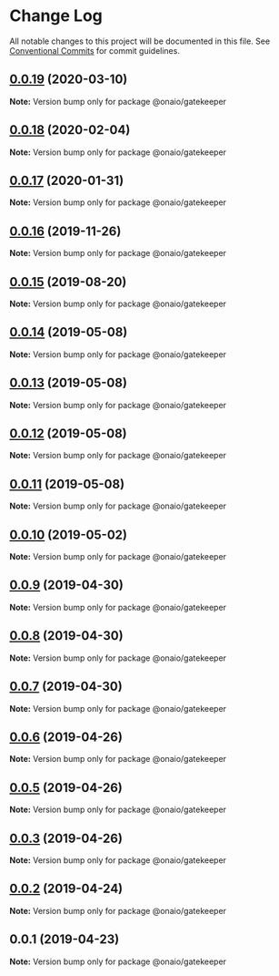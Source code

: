 # Change Log

All notable changes to this project will be documented in this file.
See [Conventional Commits](https://conventionalcommits.org) for commit guidelines.

## [0.0.19](https://github.com/onaio/js-tools/compare/@onaio/gatekeeper@0.0.18...@onaio/gatekeeper@0.0.19) (2020-03-10)

**Note:** Version bump only for package @onaio/gatekeeper

## [0.0.18](https://github.com/onaio/js-tools/compare/@onaio/gatekeeper@0.0.17...@onaio/gatekeeper@0.0.18) (2020-02-04)

**Note:** Version bump only for package @onaio/gatekeeper

## [0.0.17](https://github.com/onaio/js-tools/compare/@onaio/gatekeeper@0.0.16...@onaio/gatekeeper@0.0.17) (2020-01-31)

**Note:** Version bump only for package @onaio/gatekeeper

## [0.0.16](https://github.com/onaio/js-tools/compare/@onaio/gatekeeper@0.0.15...@onaio/gatekeeper@0.0.16) (2019-11-26)

**Note:** Version bump only for package @onaio/gatekeeper

## [0.0.15](https://github.com/onaio/js-tools/compare/@onaio/gatekeeper@0.0.14...@onaio/gatekeeper@0.0.15) (2019-08-20)

**Note:** Version bump only for package @onaio/gatekeeper

## [0.0.14](https://github.com/onaio/js-tools/compare/@onaio/gatekeeper@0.0.13...@onaio/gatekeeper@0.0.14) (2019-05-08)

**Note:** Version bump only for package @onaio/gatekeeper

## [0.0.13](https://github.com/onaio/js-tools/compare/@onaio/gatekeeper@0.0.12...@onaio/gatekeeper@0.0.13) (2019-05-08)

**Note:** Version bump only for package @onaio/gatekeeper

## [0.0.12](https://github.com/onaio/js-tools/compare/@onaio/gatekeeper@0.0.11...@onaio/gatekeeper@0.0.12) (2019-05-08)

**Note:** Version bump only for package @onaio/gatekeeper

## [0.0.11](https://github.com/onaio/js-tools/compare/@onaio/gatekeeper@0.0.11...@onaio/gatekeeper@0.0.11) (2019-05-08)

**Note:** Version bump only for package @onaio/gatekeeper

## [0.0.10](https://github.com/onaio/js-tools/compare/@onaio/gatekeeper@0.0.9...@onaio/gatekeeper@0.0.10) (2019-05-02)

**Note:** Version bump only for package @onaio/gatekeeper

## [0.0.9](https://github.com/onaio/js-tools/compare/@onaio/gatekeeper@0.0.8...@onaio/gatekeeper@0.0.9) (2019-04-30)

**Note:** Version bump only for package @onaio/gatekeeper

## [0.0.8](https://github.com/onaio/js-tools/compare/@onaio/gatekeeper@0.0.7...@onaio/gatekeeper@0.0.8) (2019-04-30)

**Note:** Version bump only for package @onaio/gatekeeper

## [0.0.7](https://github.com/onaio/js-tools/compare/@onaio/gatekeeper@0.0.6...@onaio/gatekeeper@0.0.7) (2019-04-30)

**Note:** Version bump only for package @onaio/gatekeeper

## [0.0.6](https://github.com/onaio/js-tools/compare/@onaio/gatekeeper@0.0.5...@onaio/gatekeeper@0.0.6) (2019-04-26)

**Note:** Version bump only for package @onaio/gatekeeper

## [0.0.5](https://github.com/onaio/js-tools/compare/@onaio/gatekeeper@0.0.3...@onaio/gatekeeper@0.0.5) (2019-04-26)

**Note:** Version bump only for package @onaio/gatekeeper

## [0.0.3](https://github.com/onaio/js-tools/compare/@onaio/gatekeeper@0.0.2...@onaio/gatekeeper@0.0.3) (2019-04-26)

**Note:** Version bump only for package @onaio/gatekeeper

## [0.0.2](https://github.com/onaio/js-tools/compare/@onaio/gatekeeper@0.0.1...@onaio/gatekeeper@0.0.2) (2019-04-24)

**Note:** Version bump only for package @onaio/gatekeeper

## 0.0.1 (2019-04-23)

**Note:** Version bump only for package @onaio/gatekeeper
